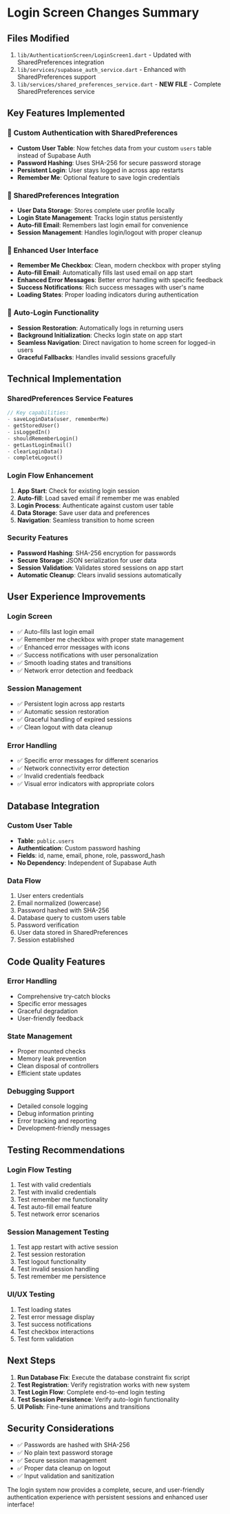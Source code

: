 # Login Screen Changes Summary

## Files Modified
1. `lib/AuthenticationScreen/LoginScreen1.dart` - Updated with SharedPreferences integration
2. `lib/services/supabase_auth_service.dart` - Enhanced with SharedPreferences support
3. `lib/services/shared_preferences_service.dart` - **NEW FILE** - Complete SharedPreferences service

## Key Features Implemented

### 🔐 **Custom Authentication with SharedPreferences**
- **Custom User Table**: Now fetches data from your custom `users` table instead of Supabase Auth
- **Password Hashing**: Uses SHA-256 for secure password storage
- **Persistent Login**: User stays logged in across app restarts
- **Remember Me**: Optional feature to save login credentials

### 💾 **SharedPreferences Integration**
- **User Data Storage**: Stores complete user profile locally
- **Login State Management**: Tracks login status persistently
- **Auto-fill Email**: Remembers last login email for convenience
- **Session Management**: Handles login/logout with proper cleanup

### 🎨 **Enhanced User Interface**
- **Remember Me Checkbox**: Clean, modern checkbox with proper styling
- **Auto-fill Email**: Automatically fills last used email on app start
- **Enhanced Error Messages**: Better error handling with specific feedback
- **Success Notifications**: Rich success messages with user's name
- **Loading States**: Proper loading indicators during authentication

### 🚀 **Auto-Login Functionality**
- **Session Restoration**: Automatically logs in returning users
- **Background Initialization**: Checks login state on app start
- **Seamless Navigation**: Direct navigation to home screen for logged-in users
- **Graceful Fallbacks**: Handles invalid sessions gracefully

## Technical Implementation

### **SharedPreferences Service Features**
```dart
// Key capabilities:
- saveLoginData(user, rememberMe)
- getStoredUser()
- isLoggedIn()
- shouldRememberLogin()
- getLastLoginEmail()
- clearLoginData()
- completeLogout()
```

### **Login Flow Enhancement**
1. **App Start**: Check for existing login session
2. **Auto-fill**: Load saved email if remember me was enabled
3. **Login Process**: Authenticate against custom user table
4. **Data Storage**: Save user data and preferences
5. **Navigation**: Seamless transition to home screen

### **Security Features**
- **Password Hashing**: SHA-256 encryption for passwords
- **Secure Storage**: JSON serialization for user data
- **Session Validation**: Validates stored sessions on app start
- **Automatic Cleanup**: Clears invalid sessions automatically

## User Experience Improvements

### **Login Screen**
- ✅ Auto-fills last login email
- ✅ Remember me checkbox with proper state management
- ✅ Enhanced error messages with icons
- ✅ Success notifications with user personalization
- ✅ Smooth loading states and transitions
- ✅ Network error detection and feedback

### **Session Management**
- ✅ Persistent login across app restarts
- ✅ Automatic session restoration
- ✅ Graceful handling of expired sessions
- ✅ Clean logout with data cleanup

### **Error Handling**
- ✅ Specific error messages for different scenarios
- ✅ Network connectivity error detection
- ✅ Invalid credentials feedback
- ✅ Visual error indicators with appropriate colors

## Database Integration

### **Custom User Table**
- **Table**: `public.users`
- **Authentication**: Custom password hashing
- **Fields**: id, name, email, phone, role, password_hash
- **No Dependency**: Independent of Supabase Auth

### **Data Flow**
1. User enters credentials
2. Email normalized (lowercase)
3. Password hashed with SHA-256
4. Database query to custom users table
5. Password verification
6. User data stored in SharedPreferences
7. Session established

## Code Quality Features

### **Error Handling**
- Comprehensive try-catch blocks
- Specific error messages
- Graceful degradation
- User-friendly feedback

### **State Management**
- Proper mounted checks
- Memory leak prevention
- Clean disposal of controllers
- Efficient state updates

### **Debugging Support**
- Detailed console logging
- Debug information printing
- Error tracking and reporting
- Development-friendly messages

## Testing Recommendations

### **Login Flow Testing**
1. Test with valid credentials
2. Test with invalid credentials
3. Test remember me functionality
4. Test auto-fill email feature
5. Test network error scenarios

### **Session Management Testing**
1. Test app restart with active session
2. Test session restoration
3. Test logout functionality
4. Test invalid session handling
5. Test remember me persistence

### **UI/UX Testing**
1. Test loading states
2. Test error message display
3. Test success notifications
4. Test checkbox interactions
5. Test form validation

## Next Steps

1. **Run Database Fix**: Execute the database constraint fix script
2. **Test Registration**: Verify registration works with new system
3. **Test Login Flow**: Complete end-to-end login testing
4. **Test Session Persistence**: Verify auto-login functionality
5. **UI Polish**: Fine-tune animations and transitions

## Security Considerations

- ✅ Passwords are hashed with SHA-256
- ✅ No plain text password storage
- ✅ Secure session management
- ✅ Proper data cleanup on logout
- ✅ Input validation and sanitization

The login system now provides a complete, secure, and user-friendly authentication experience with persistent sessions and enhanced user interface!